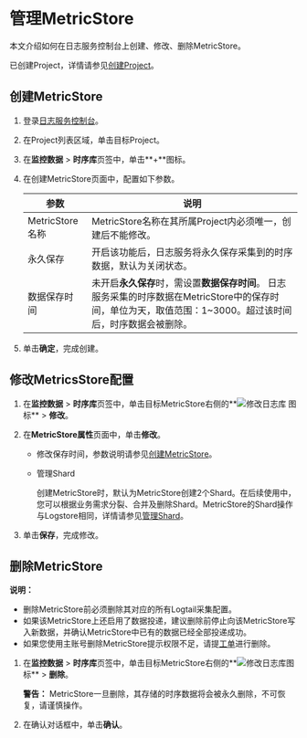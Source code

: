 # 管理MetricStore

本文介绍如何在日志服务控制台上创建、修改、删除MetricStore。

已创建Project，详情请参见[创建Project](/cn.zh-CN/数据采集/准备工作/管理Project.md)。

## 创建MetricStore

1.  登录[日志服务控制台](https://sls.console.aliyun.com)。

2.  在Project列表区域，单击目标Project。

3.  在**监控数据** \> **时序库**页签中，单击**+**图标。

4.  在创建MetricStore页面中，配置如下参数。

    |参数|说明|
    |--|--|
    |MetricStore名称|MetricStore名称在其所属Project内必须唯一，创建后不能修改。|
    |永久保存|开启该功能后，日志服务将永久保存采集到的时序数据，默认为关闭状态。|
    |数据保存时间|未开启**永久保存**时，需设置**数据保存时间**。 日志服务采集的时序数据在MetricStore中的保存时间，单位为天，取值范围：1~3000。超过该时间后，时序数据会被删除。 |

5.  单击**确定**，完成创建。


## 修改MetricsStore配置

1.  在**监控数据** \> **时序库**页签中，单击目标MetricStore右侧的**![修改日志库](https://static-aliyun-doc.oss-cn-hangzhou.aliyuncs.com/assets/img/zh-CN/0478559951/p52318.png) 图标** \> **修改**。

2.  在**MetricStore属性**页面中，单击**修改**。

    -   修改保存时间，参数说明请参见[创建MetricStore](#section_8ju_apk_egg)。
    -   管理Shard

        创建MetricStore时，默认为MetricStore创建2个Shard。在后续使用中，您可以根据业务需求分裂、合并及删除Shard。MetricStore的Shard操作与Logstore相同，详情请参见[管理Shard](/cn.zh-CN/数据采集/准备工作/管理Shard.md)。

3.  单击**保存**，完成修改。


## 删除MetricStore

**说明：**

-   删除MetricStore前必须删除其对应的所有Logtail采集配置。
-   如果该MetricStore上还启用了数据投递，建议删除前停止向该MetricStore写入新数据，并确认MetricStore中已有的数据已经全部投递成功。
-   如果您使用主账号删除MetricStore提示权限不足，请提[工单](https://selfservice.console.aliyun.com/ticket/category/sls/today)进行删除。

1.  在**监控数据** \> **时序库**页签中，单击目标MetricStore右侧的**![修改日志库](https://static-aliyun-doc.oss-cn-hangzhou.aliyuncs.com/assets/img/zh-CN/0478559951/p52318.png)图标** \> **删除**。

    **警告：** MetricStore一旦删除，其存储的时序数据将会被永久删除，不可恢复，请谨慎操作。

2.  在确认对话框中，单击**确认**。


